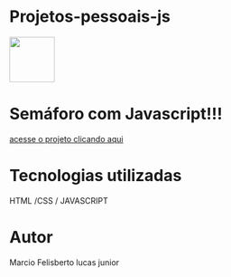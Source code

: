 # Projetos-pessoais-js
 
 <a href="https://github.com/marciolucasjunior/MediaQueries/blob/main/LICENSE"><img src="https://user-images.githubusercontent.com/109992150/211327592-53df9889-77d2-4d5d-acc8-429675954564.svg" width="80px" /></a>
 


<h1>Semáforo com Javascript!!! </h1>

 <a href="https://marciolucasjunior.github.io/Projetos-pessoais-js/">acesse o projeto clicando aqui  </a>

<h1>Tecnologias utilizadas </h1>
 HTML /CSS / JAVASCRIPT
 
 <h1>Autor</h1>
 Marcio Felisberto lucas junior


